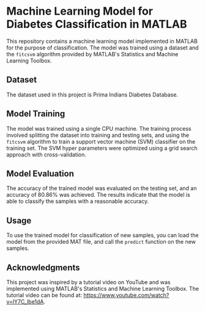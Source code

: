 # Machine Learning Model for Diabetes Classification in MATLAB

This repository contains a machine learning model implemented in MATLAB for the purpose of classification. 
The model was trained using a dataset and the `fitcsvm` algorithm provided by MATLAB's Statistics and Machine Learning Toolbox. 

## Dataset

The dataset used in this project is Prima Indians Diabetes Database.

## Model Training

The model was trained using a single CPU machine. The training process involved splitting the dataset into training and testing sets, 
and using the `fitcsvm` algorithm to train a support vector machine (SVM) classifier on the training set. The SVM hyper parameters were
optimized using a grid search approach with cross-validation. 

## Model Evaluation

The accuracy of the trained model was evaluated on the testing set, and an accuracy of 80.86% was achieved.
The results indicate that the model is able to classify the samples with a reasonable accuracy.

## Usage

To use the trained model for classification of new samples, you can load the model from the provided MAT file, and call the `predict` function on the new samples.

## Acknowledgments

This project was inspired by a tutorial video on YouTube and was implemented using MATLAB's Statistics and Machine Learning Toolbox.
The tutorial video can be found at: https://www.youtube.com/watch?v=lY7C_lbe1dA.
